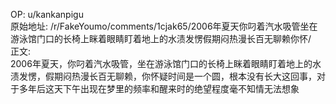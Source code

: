 
OP: u/kankanpigu  
原始地址: /r/FakeYoumo/comments/1cjak65/2006年夏天你叼着汽水吸管坐在游泳馆门口的长椅上眯着眼睛盯着地上的水渍发愣假期闷热漫长百无聊赖你怀/  
正文:  
2006年夏天，你叼着汽水吸管，坐在游泳馆门口的长椅上眯着眼睛盯着地上的水渍发愣，假期闷热漫长百无聊赖，你怀疑时间是一个圆，根本没有长大这回事，对于多年后这天下午出现在梦里的频率和醒来时的绝望程度毫不知情无法想象  

